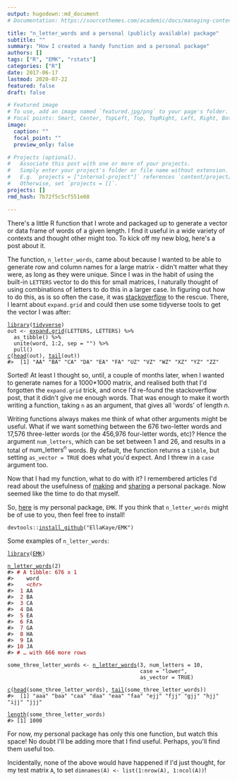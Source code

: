 ```yaml
---
output: hugodown::md_document
# Documentation: https://sourcethemes.com/academic/docs/managing-content/

title: "n_letter_words and a personal (publicly available) package"
subtitle: ""
summary: "How I created a handy function and a personal package"
authors: []
tags: ["R", "EMK", "rstats"]
categories: ["R"]
date: 2017-06-17
lastmod: 2020-07-22
featured: false
draft: false

# Featured image
# To use, add an image named `featured.jpg/png` to your page's folder.
# Focal points: Smart, Center, TopLeft, Top, TopRight, Left, Right, BottomLeft, Bottom, BottomRight.
image:
  caption: ""
  focal_point: ""
  preview_only: false

# Projects (optional).
#   Associate this post with one or more of your projects.
#   Simply enter your project's folder or file name without extension.
#   E.g. `projects = ["internal-project"]` references `content/project/deep-learning/index.md`.
#   Otherwise, set `projects = []`.
projects: []
rmd_hash: 7b72f5c5cf551e08

---
```


There's a little R function that I wrote and packaged up to generate a vector or data frame of words of a given length. I find it useful in a wide variety of contexts and thought other might too. To kick off my new blog, here's a post about it.

The function, `n_letter_words`, came about because I wanted to be able to generate row and column names for a large matrix - didn't matter what they were, as long as they were unique. Since I was in the habit of using the built-in `LETTERS` vector to do this for small matrices, I naturally thought of using combinations of letters to do this in a larger case. In figuring out how to do this, as is so often the case, it was [stackoverflow](https://stackoverflow.com/questions/11388359/unique-combination-of-all-elements-from-two-or-more-vectors) to the rescue. There, I learnt about `expand.grid` and could then use some tidyverse tools to get the vector I was after:

<div class="highlight">

<pre class='chroma'><code class='language-r' data-lang='r'><span class='nf'><a href='https://rdrr.io/r/base/library.html'>library</a></span>(<span class='k'><a href='http://tidyverse.tidyverse.org'>tidyverse</a></span>)
<span class='k'>out</span> <span class='o'>&lt;-</span> <span class='nf'><a href='https://rdrr.io/r/base/expand.grid.html'>expand.grid</a></span>(<span class='k'>LETTERS</span>, <span class='k'>LETTERS</span>) <span class='o'>%&gt;%</span>
  <span class='nf'>as_tibble</span>() <span class='o'>%&gt;%</span>
  <span class='nf'>unite</span>(<span class='k'>word</span>, <span class='m'>1</span><span class='o'>:</span><span class='m'>2</span>, sep = <span class='s'>""</span>) <span class='o'>%&gt;%</span>
  <span class='nf'>pull</span>()
<span class='nf'><a href='https://rdrr.io/r/base/c.html'>c</a></span>(<span class='nf'><a href='https://rdrr.io/r/utils/head.html'>head</a></span>(<span class='k'>out</span>), <span class='nf'><a href='https://rdrr.io/r/utils/head.html'>tail</a></span>(<span class='k'>out</span>))
<span class='c'>#&gt;  [1] "AA" "BA" "CA" "DA" "EA" "FA" "UZ" "VZ" "WZ" "XZ" "YZ" "ZZ"</span></code></pre>

</div>

Sorted! At least I thought so, until, a couple of months later, when I wanted to generate names for a 1000\*1000 matrix, and realised both that I'd forgotten the `expand.grid` trick, and once I'd re-found the stackoverflow post, that it didn't give me enough words. That was enough to make it worth writing a function, taking `n` as an argument, that gives all 'words' of length $n$.

Writing functions always makes me think of what other arguments might be useful. What if we want something between the 676 two-letter words and 17,576 three-letter words (or the 456,976 four-letter words, etc)? Hence the argument `num_letters`, which can be set between 1 and 26, and results in a total of $\text{num_letters}^n$ words. By default, the function returns a `tibble`, but setting `as_vector = TRUE` does what you'd expect. And I threw in a `case` argument too.

Now that I had my function, what to do with it? I remembered articles I'd read about the usefulness of [making](https://hilaryparker.com/2014/04/29/writing-an-r-package-from-scratch/) and [sharing]((https://hilaryparker.com/2013/04/03/personal-r-packages/)) a personal package. Now seemed like the time to do that myself.

So, [here](https://github.com/EllaKaye/EMK) is my personal package, `EMK`. If you think that `n_letter_words` might be of use to you, then feel free to install!

<div class="highlight">

<pre class='chroma'><code class='language-r' data-lang='r'><span class='k'>devtools</span>::<span class='nf'><a href='https://devtools.r-lib.org//reference/remote-reexports.html'>install_github</a></span>(<span class='s'>"EllaKaye/EMK"</span>)</code></pre>

</div>

Some examples of `n_letter_words`:

<div class="highlight">

<pre class='chroma'><code class='language-r' data-lang='r'><span class='nf'><a href='https://rdrr.io/r/base/library.html'>library</a></span>(<span class='k'><a href='https://github.com/EllaKaye/EMK'>EMK</a></span>)

<span class='nf'><a href='https://rdrr.io/pkg/EMK/man/n_letter_words.html'>n_letter_words</a></span>(<span class='m'>2</span>)
<span class='c'>#&gt; <span style='color: #990000;'># A tibble: 676 x 1</span></span>
<span class='c'>#&gt;    word </span>
<span class='c'>#&gt;    <span style='color: #990000;font-style: italic;'>&lt;chr&gt;</span></span>
<span class='c'>#&gt; <span style='color: #990000;'> 1</span><span> AA   </span></span>
<span class='c'>#&gt; <span style='color: #990000;'> 2</span><span> BA   </span></span>
<span class='c'>#&gt; <span style='color: #990000;'> 3</span><span> CA   </span></span>
<span class='c'>#&gt; <span style='color: #990000;'> 4</span><span> DA   </span></span>
<span class='c'>#&gt; <span style='color: #990000;'> 5</span><span> EA   </span></span>
<span class='c'>#&gt; <span style='color: #990000;'> 6</span><span> FA   </span></span>
<span class='c'>#&gt; <span style='color: #990000;'> 7</span><span> GA   </span></span>
<span class='c'>#&gt; <span style='color: #990000;'> 8</span><span> HA   </span></span>
<span class='c'>#&gt; <span style='color: #990000;'> 9</span><span> IA   </span></span>
<span class='c'>#&gt; <span style='color: #990000;'>10</span><span> JA   </span></span>
<span class='c'>#&gt; <span style='color: #990000;'># … with 666 more rows</span></span>

<span class='k'>some_three_letter_words</span> <span class='o'>&lt;-</span> <span class='nf'><a href='https://rdrr.io/pkg/EMK/man/n_letter_words.html'>n_letter_words</a></span>(<span class='m'>3</span>, num_letters = <span class='m'>10</span>, 
                                          case = <span class='s'>"lower"</span>, 
                                          as_vector = <span class='kc'>TRUE</span>)

<span class='nf'><a href='https://rdrr.io/r/base/c.html'>c</a></span>(<span class='nf'><a href='https://rdrr.io/r/utils/head.html'>head</a></span>(<span class='k'>some_three_letter_words</span>), <span class='nf'><a href='https://rdrr.io/r/utils/head.html'>tail</a></span>(<span class='k'>some_three_letter_words</span>))
<span class='c'>#&gt;  [1] "aaa" "baa" "caa" "daa" "eaa" "faa" "ejj" "fjj" "gjj" "hjj" "ijj" "jjj"</span>

<span class='nf'><a href='https://rdrr.io/r/base/length.html'>length</a></span>(<span class='k'>some_three_letter_words</span>)
<span class='c'>#&gt; [1] 1000</span></code></pre>

</div>

For now, my personal package has only this one function, but watch this space! No doubt I'll be adding more that I find useful. Perhaps, you'll find them useful too.

Incidentally, none of the above would have happened if I'd just thought, for my test matrix `A`, to set `dimnames(A) <- list(1:nrow(A), 1:ncol(A))`!

